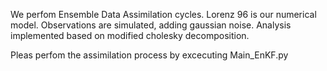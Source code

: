 We perfom Ensemble Data Assimilation cycles.
Lorenz 96 is our numerical model.
Observations are simulated, adding gaussian noise.
Analysis implemented based on modified cholesky decomposition.

Pleas perfom the assimilation process by excecuting Main_EnKF.py
